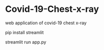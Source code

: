 # Covid-19-Chest-x-ray
web application of covid-19 chest x-ray

pip install streamlit

streamlit run app.py
